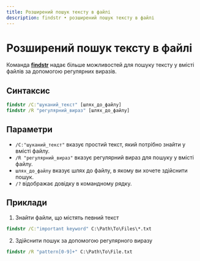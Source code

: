 ```yaml
---
title: Розширений пошук тексту в файлі
description: findstr • розширений пошук тексту в файлі
---
```


# Розширений пошук тексту в файлі

Команда **[findstr](https://docs.microsoft.com/en-us/windows-server/administration/windows-commands/findstr 'Microsoft Dosc')** надає більше можливостей для пошуку тексту у вмісті файлів за допомогою регулярних виразів.

## Синтаксис

```cmd
findstr /C:"шуканий_текст" [шлях_до_файлу]
findstr /R "регулярний_вираз" [шлях_до_файлу]
```

## Параметри

- `/C:"шуканий_текст"` вказує простий текст, який потрібно знайти у вмісті файлу.
- `/R "регулярний_вираз"` вказує регулярний вираз для пошуку у вмісті файлу.
- `шлях_до_файлу` вказує шлях до файлу, в якому ви хочете здійснити пошук.
- `/?` відображає довідку в командному рядку.

## Приклади

1. Знайти файли, що містять певний текст

```cmd
findstr /C:"important keyword" C:\Path\To\Files\*.txt
```

2. Здійснити пошук за допомогою регулярного виразу

```cmd
findstr /R "pattern[0-9]+" C:\Path\To\File.txt
```
